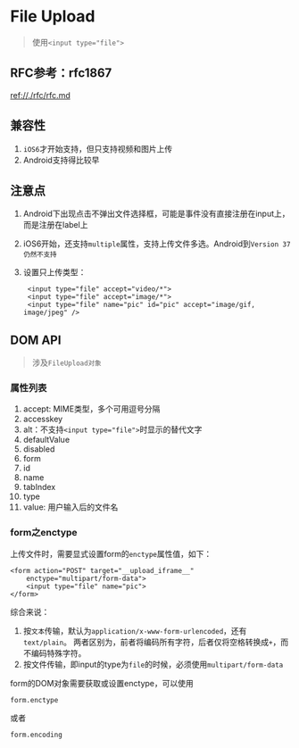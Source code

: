 # File Upload

> 使用`<input type="file">`

## RFC参考：rfc1867

<ref://./rfc/rfc.md>


## 兼容性

1. `iOS6`才开始支持，但只支持视频和图片上传
2. Android支持得比较早


## 注意点

1. Android下出现点击不弹出文件选择框，可能是事件没有直接注册在input上，而是注册在label上
2. iOS6开始，还支持`multiple`属性，支持上传文件多选。Android到`Version 37仍然不支持`
3. 设置只上传类型：

        <input type="file" accept="video/*"> 
        <input type="file" accept="image/*">
        <input type="file" name="pic" id="pic" accept="image/gif, image/jpeg" />


## DOM API

> 涉及`FileUpload对象`

### 属性列表

1. accept: MIME类型，多个可用逗号分隔
2. accesskey
3. alt：不支持`<input type="file">`时显示的替代文字
4. defaultValue
5. disabled
6. form
7. id
8. name
9. tabIndex
10. type
11. value: 用户输入后的文件名

### form之enctype

上传文件时，需要显式设置form的`enctype`属性值，如下：

    <form action="POST" target="__upload_iframe__"
        enctype="multipart/form-data">
        <input type="file" name="pic">
    </form>

综合来说：

1. 按`文本`传输，默认为`application/x-www-form-urlencoded`，还有`text/plain`。
    两者区别为，前者将编码所有字符，后者仅将空格转换成`+`，而不编码特殊字符。
2. 按文件传输，即input的type为`file`的时候，必须使用`multipart/form-data`

form的DOM对象需要获取或设置enctype，可以使用

    form.enctype

或者

    form.encoding



